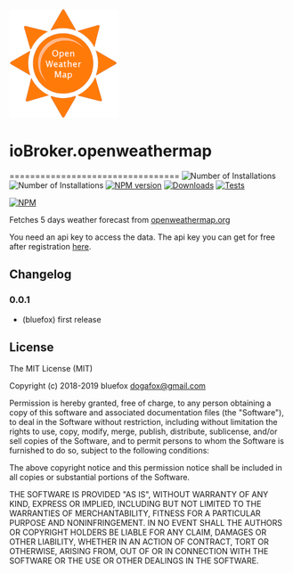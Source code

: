 ![Logo](admin/openweathermap.png)
# ioBroker.openweathermap
=================================
![Number of Installations](http://iobroker.live/badges/openweathermap-installed.svg) ![Number of Installations](http://iobroker.live/badges/openweathermap-stable.svg) [![NPM version](http://img.shields.io/npm/v/iobroker.openweathermap.svg)](https://www.npmjs.com/package/iobroker.openweathermap)
[![Downloads](https://img.shields.io/npm/dm/iobroker.openweathermap.svg)](https://www.npmjs.com/package/iobroker.openweathermap)
[![Tests](https://travis-ci.org/ioBroker/ioBroker.openweathermap.svg?branch=master)](https://travis-ci.org/ioBroker/ioBroker.openweathermap)

[![NPM](https://nodei.co/npm/iobroker.openweathermap.png?downloads=true)](https://nodei.co/npm/iobroker.openweathermap/)

Fetches 5 days weather forecast from [openweathermap.org](openweathermap.org)

You need an api key to access the data. The api key you can get for free after registration [here](https://home.openweathermap.org/api_keys).

## Changelog
### 0.0.1
* (bluefox) first release

## License
The MIT License (MIT)

Copyright (c) 2018-2019 bluefox <dogafox@gmail.com>

Permission is hereby granted, free of charge, to any person obtaining a copy
of this software and associated documentation files (the "Software"), to deal
in the Software without restriction, including without limitation the rights
to use, copy, modify, merge, publish, distribute, sublicense, and/or sell
copies of the Software, and to permit persons to whom the Software is
furnished to do so, subject to the following conditions:

The above copyright notice and this permission notice shall be included in all
copies or substantial portions of the Software.

THE SOFTWARE IS PROVIDED "AS IS", WITHOUT WARRANTY OF ANY KIND, EXPRESS OR
IMPLIED, INCLUDING BUT NOT LIMITED TO THE WARRANTIES OF MERCHANTABILITY,
FITNESS FOR A PARTICULAR PURPOSE AND NONINFRINGEMENT. IN NO EVENT SHALL THE
AUTHORS OR COPYRIGHT HOLDERS BE LIABLE FOR ANY CLAIM, DAMAGES OR OTHER
LIABILITY, WHETHER IN AN ACTION OF CONTRACT, TORT OR OTHERWISE, ARISING FROM,
OUT OF OR IN CONNECTION WITH THE SOFTWARE OR THE USE OR OTHER DEALINGS IN THE
SOFTWARE.
